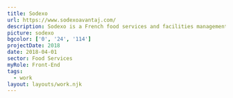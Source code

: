 ```yaml
---
title: Sodexo
url: https://www.sodexoavantaj.com/
description: Sodexo is a French food services and facilities management company.
picture: sodexo
bgcolor: ['0', '24', '114']
projectDate: 2018
date: 2018-04-01
sector: Food Services
myRole: Front-End
tags:
  - work
layout: layouts/work.njk
---
```

